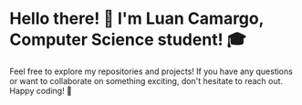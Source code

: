 # Hello there! 👋 I'm Luan Camargo, Computer Science student! 🎓

Feel free to explore my repositories and projects! If you have any questions or want to collaborate on something exciting, don't hesitate to reach out. Happy coding! 🚀
